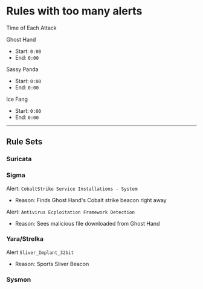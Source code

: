 # Rules with too many alerts

Time of Each Attack

Ghost Hand
- Start: `0:00`
- End: `0:00`

Sassy Panda
- Start: `0:00`
- End: `0:00`

Ice Fang
- Start: `0:00`
- End: `0:00`

---

## Rule Sets

### Suricata

### Sigma

Alert: `CobaltStrike Service Installations - System`
- Reason: Finds Ghost Hand's Cobalt strike beacon right away

Alert: `Antivirus Ecploitation Framework Detection`
- Reason: Sees malicious file downloaded from Ghost Hand

### Yara/Strelka

Alert `Sliver_Implant_32bit`
- Reason: Sports Sliver Beacon

### Sysmon
